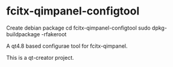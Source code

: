 fcitx-qimpanel-configtool
=========================
Create debian package
   cd fcitx-qimpanel-configtool
   sudo dpkg-buildpackage -rfakeroot

A qt4.8 based configurae tool for fcitx-qimpanel.

This is a qt-creator project.

